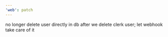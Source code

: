 ```yaml
---
'web': patch
---
```


no longer delete user directly in db after we delete clerk user; let webhook take care of it
